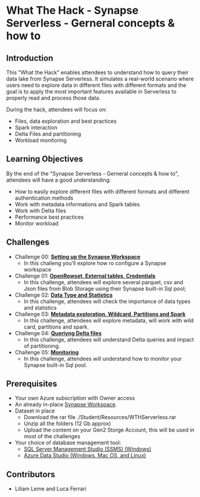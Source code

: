 # What The Hack - Synapse Serverless - Gerneral concepts & how to

## Introduction
This "What the Hack" enables attendees to understand how to query their data lake from Synapse Serverless. 
It simulates a real-world scenario where users need to explore data in different files with different formats and the goal is to apply the most important features available in Serverless to properly read and process those data.

During the hack, attendees will focus on:
- Files, data exploration and best practices
- Spark interaction
- Delta Files and partitioning
- Workload monitoring

## Learning Objectives
By the end of the "Synapse Serverless - Gerneral concepts & how to", attendees will have a good understanding:
- How to easily explore different files with different formats and different authentication methods
- Work with metadata informations and Spark tables 
- Work with Delta files
- Performance best practices 
- Monitor workload

## Challenges
- Challenge 00: **[Setting up the Synapse Workspace](./Student/Challenge-00.md)**
  - In this challeng you'll explore how ro configure a Synapse workspace
- Challenge 01: **[OpenRowset, External tables, Credentials](./Student/Challenge-01.md)** 
  - In this challenge, attendees will explore several parquet, csv and Json files from Blob Storage using their Synapse built-in Sql pool; 
- Challenge 02: **[Data Type and Statistics](./Student/Challenge-02.md)**
  - In this challenge, attendees will check the importance of data types and statistics 
- Challenge 03: **[Metadata exploration, Wildcard, Partitions and Spark](./Student/Challenge-03.md)**
  -  In this challenge, attendees will explore metadata, will work with wild card, partitions and spark.
- Challenge 04: **[Queriyng Delta files](./Student/Challenge-04.md)**
  - In this challenge, attendees will understand Delta queries and impact of partitioning.
- Challenge 05: **[Monitoring](./Student/Challenge-05.md)**
  - In this challenge, attendees will understand how to monitor your Synapse built-in Sql pool.



## Prerequisites 
- Your own Azure subscription with Owner access
- An already in-place [Synapse Workspace](https://docs.microsoft.com/en-us/azure/synapse-analytics/quickstart-create-workspace). 
- Dataset in place
  - Download the rar file ./Student/Resources/WTHServerless.rar
  - Unzip all the folders (12 Gb approx)
  - Upload the content on your Gen2 Storge Account, this will be used in most of the challenges
- Your choice of database management tool:
  - [SQL Server Management Studio (SSMS) (Windows)](https://docs.microsoft.com/en-us/sql/ssms/download-sql-server-management-studio-ssms?view=sql-server-ver15)
  - [Azure Data Studio (Windows, Mac OS, and Linux)](https://docs.microsoft.com/en-us/sql/azure-data-studio/download-azure-data-studio?view=sql-server-ver15)


## Contributors
- Liliam Leme and Luca Ferrari